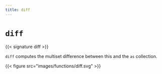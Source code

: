 ```yaml
---
title: diff
---
```


# `diff`

{{< signature diff >}}

`diff` computes the multiset difference between this and the `as` collection.

{{< figure src="images/functions/diff.svg" >}}
